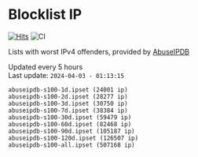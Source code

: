 # Blocklist IP

[![Hits](https://hits.seeyoufarm.com/api/count/incr/badge.svg?url=https%3A%2F%2Fgithub.com%2Fborestad%2Fblocklist-ip%2F&count_bg=%2379C83D&title_bg=%23555555&icon=&icon_color=%23E7E7E7&title=hits&edge_flat=false)](https://hits.seeyoufarm.com)  ![CI](https://img.shields.io/github/workflow/status/borestad/blocklist-ip/CI?style=flat-square)

Lists with worst IPv4 offenders, provided by [AbuseIPDB](https://www.abuseipdb.com/)

<!-- FOOTER-PLACEHOLDER -->
Updated every 5 hours<br>
Last update: `2024-04-03 - 01:13:15`
```
abuseipdb-s100-1d.ipset (24001 ip)
abuseipdb-s100-2d.ipset (28277 ip)
abuseipdb-s100-3d.ipset (30750 ip)
abuseipdb-s100-7d.ipset (38384 ip)
abuseipdb-s100-30d.ipset (59479 ip)
abuseipdb-s100-60d.ipset (82468 ip)
abuseipdb-s100-90d.ipset (105187 ip)
abuseipdb-s100-120d.ipset (126507 ip)
abuseipdb-s100-all.ipset (507168 ip)
```
